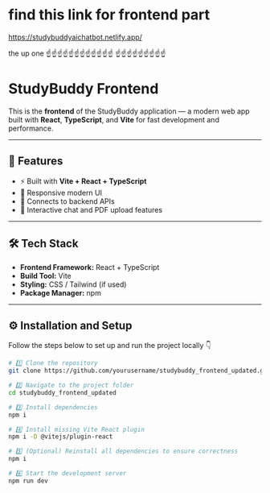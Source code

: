 # find this link for frontend part 

https://studybuddyaichatbot.netlify.app/

the up one ☝☝☝☝☝☝☝☝☝☝☝☝
☝☝☝☝☝☝☝☝☝


# StudyBuddy Frontend

This is the **frontend** of the StudyBuddy application — a modern web app built with **React**, **TypeScript**, and **Vite** for fast development and performance.

---

## 🚀 Features
- ⚡ Built with **Vite + React + TypeScript**
- 🎨 Responsive modern UI
- 🔗 Connects to backend APIs
- 💬 Interactive chat and PDF upload features

---

## 🛠️ Tech Stack
- **Frontend Framework:** React + TypeScript  
- **Build Tool:** Vite  
- **Styling:** CSS / Tailwind (if used)  
- **Package Manager:** npm  

---

## ⚙️ Installation and Setup

Follow the steps below to set up and run the project locally 👇

```bash
# 1️⃣ Clone the repository
git clone https://github.com/yourusername/studybuddy_frontend_updated.git

# 2️⃣ Navigate to the project folder
cd studybuddy_frontend_updated

# 3️⃣ Install dependencies
npm i

# 4️⃣ Install missing Vite React plugin
npm i -D @vitejs/plugin-react

# 5️⃣ (Optional) Reinstall all dependencies to ensure correctness
npm i

# 6️⃣ Start the development server
npm run dev
